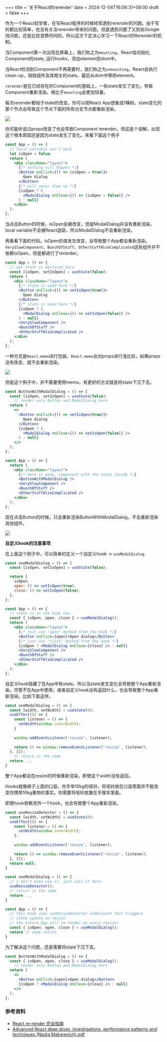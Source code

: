 +++
title = '关于React的rerender'
date = 2024-12-04T16:06:31+08:00
draft = false
+++

作为一个React初学者，在写React程序的时候经常遇到rerender的问题。由于写的都比较简单，也没有关注rerender带来的问题。但是遇到问题了又到处Google找问题，还是比较浪费时间的。所以这次下定决心学习一下React的Rerender的机制。

当Component第一次出现在屏幕上，我们称之为`mounting`。React会初始化Component的state, 运行hooks，添加element到dom中。

当React检测到Component不再需要时，我们称之为`unmounting`。React会执行clean-up，销毁组件及其相关的state，最后从dom中移除element。

`rerender`是在已经存在的Component的基础上，一些state发生了变化，导致Component重新渲染。相比于`mounting`会更加轻量。

每次rerender都始于state的改变。你可以把React App想象成1棵树。state变化的那个节点会导致这个节点下面的所有分支节点都重新渲染。

![](/关于React的rerender/rerender-state.png)

你可能听说过props改变了也会导致Component rerender。但这是个误解，出现这个根本原因还是因为state发生了变化。来看下面这个例子

```jsx  
const App = () => {
  // local variable won't work 
  let isOpen = false;
  return (
    <div className="layout">
      {/* nothing will happen */}
      <Button onClick={() => (isOpen = true)}>
        Open dialog
      </Button>
      {/* will never show up */} 
      {isOpen ? (
        <ModalDialog onClose={() => (isOpen = false)} /> 
      ) : null}
    </div> 
  );
};
```

当点击Button的时候，isOpen会被改变，但是ModalDialog并没有重新渲染。local variable不会被React追踪，所以ModalDialog不会重新渲染。 


再看看下面的代码。isOpen的值发生改变，会导致整个App都会重新渲染。`VerySlowComponent`、`BunchOfStuff`、`OtherStuffAlsoComplicated`这些组件并不依赖isOpen，但是都进行了rerender。

```jsx
const App = () => {
  // our state is declared here
  const [isOpen, setIsOpen] = useState(false);
  return (
    <div className="layout">
      {/* state is used here */}
      <Button onClick={() => setIsOpen(true)}>
        Open dialog
      </Button>
      {/* state is used here */} 
      {isOpen ? (
        <ModalDialog onClose={() => setIsOpen(false)} /> 
      ) : null}
      <VerySlowComponent />
      <BunchOfStuff />
      <OtherStuffAlsoComplicated />
    </div>
  ); 
};
```

一种方式是`React.memo`进行包装。`React.memo`会对props进行浅比较，如果props没有改变，就不会重新渲染。

![](/关于React的rerender/react-memo.png)

但是这个例子中，并不需要使用memo，有更好的方式就是将state下沉下去。

```jsx
const ButtonWithModalDialog = () => {
  const [isOpen, setIsOpen] = useState(false);
    // render only Button and ModalDialog here
  return ( 
    <>
      <Button onClick={() => setIsOpen(true)}> 
        Open dialog
      </Button>
      {isOpen ? (
        <ModalDialog onClose={() => setIsOpen(false)} /> 
      ) : null}
    </> 
  );
};
```      

```jsx
const App = () => {
  return (
    <div className="layout">
      {/* here it goes, component with the state inside */} 
      <ButtonWithModalDialog />
      <VerySlowComponent />
      <BunchOfStuff />
      <OtherStuffAlsoComplicated />
    </div>
  ); 
};
```

现在点击Button的时候，只会重新渲染ButtonWithModalDialog，不会重新渲染其他组件。

![](/关于React的rerender/move-state-down.png)


**自定义hook的注意事项**

在上面这个例子中，可以简单的定义一个自定义hook -> `useModalDialog`

```jsx
const useModalDialog = () => {
  const [isOpen, setIsOpen] = useState(false);

  return {
    isOpen,
    open: () => setIsOpen(true), 
    close: () => setIsOpen(false),
  }; 
};
```

```jsx
const App = () => {
  // state is in the hook now
  const { isOpen, open, close } = useModalDialog();
  return (
    <div className="layout">
      {/* just use "open" method from the hook */} 
      <Button onClick={open}>Open dialog</Button>
      {/* just use "close" method from the hook */}
      {isOpen ? <ModalDialog onClose={close} /> : null}
      <VerySlowComponent />
      <BunchOfStuff />
      <OtherStuffAlsoComplicated />
    </div>
  ); 
};
```

自定义hook隐藏了在App中有state。所以当state发生变化会导致整个App重新渲染。尽管不在App中使用，或者自定义hook没有返回什么，也会导致整个App重新渲染。比如下面这样。

```jsx
const useModalDialog = () => {
  const [width, setWidth] = useState(0);
  useEffect(() => {
    const listener = () => {
      setWidth(window.innerWidth); 
    }
    
    window.addEventListener('resize', listener);
    
    return () => window.removeEventListener('resize', listener);
  }, []);
    // return is the same
  return ...
}
```

整个App都会在resize的时候重新渲染。即使这个width没有返回。

Hooks就像裤子上面的口袋，你手举10kg的哑铃，将哑铃放在口袋里面并不能改变你携带10kg重物的事实。你需要将哑铃放置在手推车里面。

即使hook依赖另外一个hook，也会导致整个App重新渲染。

```jsx
const useResizeDetector = () => {
  const [width, setWidth] = useState(0);
  useEffect(() => {
    const listener = () => {
      setWidth(window.innerWidth); 
    };
    
    window.addEventListener('resize', listener);
    
    return () => window.removeEventListener('resize', listener);
  }, []);
  return null;
}

const useModalDialog = () => {
  // I don't even use it, just call it here 
  useResizeDetector();
  // return is the same
  return ...
}

const App = () => {
  // this hook uses useResizeDetector underneath that triggers
  // state update on resize
  // the entire App will re-render on every resize! 
  const { isOpen, open, close } = useModalDialog();
  return // same return 
}
```

为了解决这个问题，还是需要将state下沉下去。

```jsx
const ButtonWithModalDialog = () => {
  const { isOpen, open, close } = useModalDialog();
    // render only Button and ModalDialog here
  return ( 
    <>
      <Button onClick={open}>Open dialog</Button>
      {isOpen ? <ModalDialog onClose={close} /> : null} 
    </>
  ); 
};
```

### 参考资料

* [React re-render 完全指南](https://juejin.cn/post/7254443448562974775)
* [Advanced React deep dives, investigations, performance patterns and techniques (Nadia Makarevich).pdf](/books/Advanced%20React%20deep%20dives,%20investigations,%20performance%20patterns%20and%20techniques%20(Nadia%20Makarevich)%20(Z-Library).pdf)